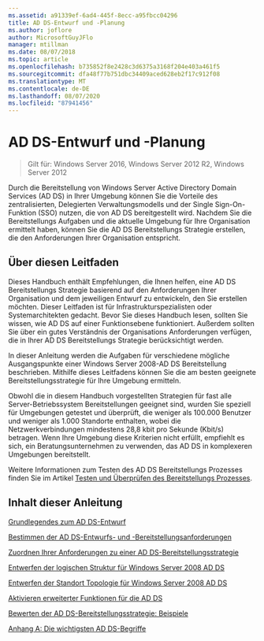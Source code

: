 ```yaml
---
ms.assetid: a91339ef-6ad4-445f-8ecc-a95fbcc04296
title: AD DS-Entwurf und -Planung
ms.author: joflore
author: MicrosoftGuyJFlo
manager: mtillman
ms.date: 08/07/2018
ms.topic: article
ms.openlocfilehash: b735852f8e2428c3d6375a3168f204e403a461f5
ms.sourcegitcommit: dfa48f77b751dbc34409aced628eb2f17c912f08
ms.translationtype: MT
ms.contentlocale: de-DE
ms.lasthandoff: 08/07/2020
ms.locfileid: "87941456"
---
```

# <a name="ad-ds-design-and-planning"></a>AD DS-Entwurf und -Planung

> Gilt für: Windows Server 2016, Windows Server 2012 R2, Windows Server 2012

Durch die Bereitstellung von Windows Server Active Directory Domain Services (AD DS) in Ihrer Umgebung können Sie die Vorteile des zentralisierten, Delegierten Verwaltungsmodells und der Single Sign-On-Funktion (SSO) nutzen, die von AD DS bereitgestellt wird. Nachdem Sie die Bereitstellungs Aufgaben und die aktuelle Umgebung für Ihre Organisation ermittelt haben, können Sie die AD DS Bereitstellungs Strategie erstellen, die den Anforderungen Ihrer Organisation entspricht.

## <a name="about-this-guide"></a>Über diesen Leitfaden

Dieses Handbuch enthält Empfehlungen, die Ihnen helfen, eine AD DS Bereitstellungs Strategie basierend auf den Anforderungen Ihrer Organisation und dem jeweiligen Entwurf zu entwickeln, den Sie erstellen möchten. Dieser Leitfaden ist für Infrastrukturspezialisten oder Systemarchitekten gedacht. Bevor Sie dieses Handbuch lesen, sollten Sie wissen, wie AD DS auf einer Funktionsebene funktioniert. Außerdem sollten Sie über ein gutes Verständnis der Organisations Anforderungen verfügen, die in Ihrer AD DS Bereitstellungs Strategie berücksichtigt werden.

In dieser Anleitung werden die Aufgaben für verschiedene mögliche Ausgangspunkte einer Windows Server 2008-AD DS Bereitstellung beschrieben. Mithilfe dieses Leitfadens können Sie die am besten geeignete Bereitstellungsstrategie für Ihre Umgebung ermitteln.

Obwohl die in diesem Handbuch vorgestellten Strategien für fast alle Server-Betriebssystem Bereitstellungen geeignet sind, wurden Sie speziell für Umgebungen getestet und überprüft, die weniger als 100.000 Benutzer und weniger als 1.000 Standorte enthalten, wobei die Netzwerkverbindungen mindestens 28,8 kbit pro Sekunde (Kbit/s) betragen. Wenn Ihre Umgebung diese Kriterien nicht erfüllt, empfiehlt es sich, ein Beratungsunternehmen zu verwenden, das AD DS in komplexeren Umgebungen bereitstellt.

Weitere Informationen zum Testen des AD DS Bereitstellungs Prozesses finden Sie im Artikel [Testen und Überprüfen des Bereitstellungs Prozesses](/previous-versions/windows/it-pro/windows-server-2003/cc772722(v=ws.10)).

## <a name="in-this-guide"></a>Inhalt dieser Anleitung

[Grundlegendes zum AD DS-Entwurf](Understanding-AD-DS-Design.md)

[Bestimmen der AD DS-Entwurfs- und -Bereitstellungsanforderungen](Identifying-Your-AD-DS-Design-and-Deployment-Requirements.md)

[Zuordnen Ihrer Anforderungen zu einer AD DS-Bereitstellungsstrategie](Mapping-Your-Requirements-to-an-AD-DS-Deployment-Strategy.md)

[Entwerfen der logischen Struktur für Windows Server 2008 AD DS](Designing-the-Logical-Structure.md)

[Entwerfen der Standort Topologie für Windows Server 2008 AD DS](Designing-the-Site-Topology.md)

[Aktivieren erweiterter Funktionen für die AD DS](Enabling-Advanced-Features-for-AD-DS.md)

[Bewerten der AD DS-Bereitstellungsstrategie: Beispiele](Evaluating-AD-DS-Deployment-Strategy-Examples.md)

[Anhang A: Die wichtigsten AD DS-Begriffe](Appendix-A--Reviewing-Key-AD-DS-Terms.md)
